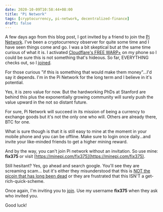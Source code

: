 ```yaml
--- 
date: 2020-10-09T10:58:44+08:00
title: "Pi Network"
tags: [cryptocurrency, pi-network, decentralized-finance]
draft: false
--- 
```


A few days ago from this blog post, I got invited by a friend to join the [Pi Network](https://minepi.com/fix375). I've been a cryptocurrency observer for quite some time and I have seen things come and go. 
I was a bit skeptical but at the same time curious of what it is. I activated [Cloudflare's FREE WARP+](https://1.1.1.1/) on my phone so I could be sure this is not something that's hideous. 
So far, EVERYTHING checks out, so I [joined](https://minepi.com/fix375).

For those curious "if this is something that would make them money"...I'd say it depends. I'm in the Pi Network for the long term and I believe in it's potential.

Yes, it is zero value for now. But the hardworking PhDs at Stanford are behind this plus the exponentially growing community will surely push the value upward in the not so distant future.

For sure, Pi Network will succeed in its mission of being a currency to exchange goods but it's not the only one who will. Others are already there, BTC for one.

What is sure though is that it is still easy to mine at the moment in your mobile phone and you can be offline. Make sure to login once daily…and invite your like-minded friends to get a higher mining reward.

And by the way, you can't join Pi network without an invitation. So use mine: **fix375** or visit [https://minepi.com/fix375](https://minepi.com/fix375).

Still hesitant? Yes, go ahead and search google. You'll see they are screaming scam... but it's either they misunderstood that this is [NOT the picoin that has long been dead](https://www.coinopsy.com/dead-coins/picoin/) or they are frustrated that this ISN'T a get-rich-quick-scheme.

Once again, I'm inviting you to [join](https://minepi.com/fix375). Use my username **fix375** when they ask who invited you.

Good luck!
